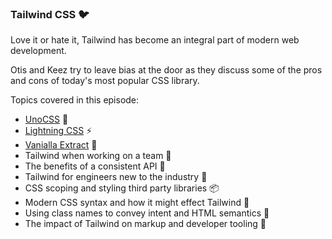 ### Tailwind CSS 🐦

Love it or hate it, Tailwind has become an integral part of modern web development.

Otis and Keez try to leave bias at the door as they discuss some of the pros and cons of today's most popular CSS library.

Topics covered in this episode:

- [UnoCSS](https://unocss.dev/) 🎨
- [Lightning CSS](https://github.com/parcel-bundler/lightningcss) ⚡
- [Vanialla Extract](https://github.com/vanilla-extract-css/vanilla-extract) 🧁
- Tailwind when working on a team 🧠
- The benefits of a consistent API 🌈
- Tailwind for engineers new to the industry 🦑
- CSS scoping and styling third party libraries 📦
- Modern CSS syntax and how it might effect Tailwind 🤖
- Using class names to convey intent and HTML semantics 👀
- The impact of Tailwind on markup and developer tooling 🧰
